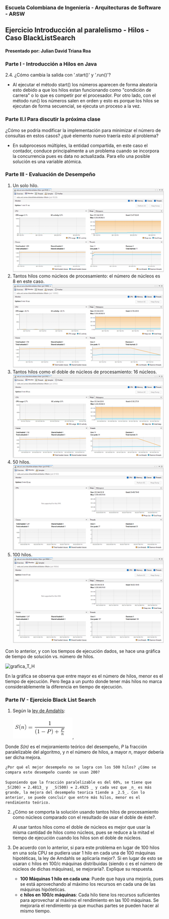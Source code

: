 
### Escuela Colombiana de Ingeniería - Arquitecturas de Software - ARSW
## Ejercicio Introducción al paralelismo - Hilos - Caso BlackListSearch
#### Presentado por: Julian David Triana Roa
### **Parte I - Introducción a Hilos en Java**

2.4. ¿Cómo cambia la salida con '.start()' y '.run()'? 

- Al ejecutar el método start() los números aparecen de forma aleatoria esto debido a que los hilos estan funcionando como "condición de carrera" o lo que es competir por el procesador. Por otro lado, con el método run() los números salen en orden y esto es porque los hilos se ejecutan de forma secuencial, se ejecuta un proceso a la vez.

### **Parte II.I Para discutir la próxima clase**

¿Cómo se podría modificar la implementación para minimizar el número de consultas en estos casos? ¿qué elemento nuevo traería esto al problema?

- En subprocesos múltiples, la entidad compartida, en este caso el contador, conduce principalmente a un problema cuando se incorpora la concurrencia pues es data no actualizada. Para ello una posible solución es una variable atómica.

### **Parte III - Evaluación de Desempeño**

1. Un solo hilo.
![1-Hilo](img/visualvm1.png)
2. Tantos hilos como núcleos de procesamiento: el número de núcleos es 8 en este caso.
![8-Hilos](img/visualvm8.png)
3. Tantos hilos como el doble de núcleos de procesamiento: 16 núcleos.
![16-Hilos](img/visualvm16.png)
4. 50 hilos.
![50-Hilos](img/visualvm50.png)
5. 100 hilos.
![100-Hilos](img/visualvm100.png)

Con lo anterior, y con los tiempos de ejecución dados, se hace una gráfica de tiempo de solución vs. número de hilos.
   
![grafica_T_H](https://github.com/user-attachments/assets/67a9d43b-2a1a-480e-9866-e53f0874ffa2)

En la gráfica se observa que entre mayor es el número de hilos, menor es el tiempo de ejecución. Pero llega a un punto donde tener más hilos no marca considerablemente la diferencia en tiempo de ejecución.

### **Parte IV - Ejercicio Black List Search**

1. Según la [ley de Amdahls](https://www.pugetsystems.com/labs/articles/Estimating-CPU-Performance-using-Amdahls-Law-619/#WhatisAmdahlsLaw?):

	![ley de Amdahls](img/ahmdahls.png), 
  
Donde _S(n)_ es el mejoramiento teórico del desempeño, _P_ la fracción paralelizable del algoritmo, y _n_ el número de hilos, a mayor _n_, mayor debería ser dicha mejora. 
    
    ¿Por qué el mejor desempeño no se logra con los 500 hilos? ¿Cómo se compara este desempeño cuando se usan 200?

    Suponiendo que la fracción paralelizable es del 60%, se tiene que _S(200) = 2.4813_ y  _S(500) = 2.4925 _ y cada vez que _n_ es más grande, la mejora del desempeño teorica tiende a _2.5_. Con lo anterior, se puede concluir que entre más hilos, menor es el rendimiento teórico.

2. ¿Cómo se comporta la solución usando tantos hilos de procesamiento como núcleos comparado con el resultado de usar el doble de éste?.

    Al usar tantos hilos como el doble de núcleos es mejor que usar la misma cantidad de hilos como núcleos, pues se reduce a la mitad el tiempo de ejecución cuando los hilos son el doble de núcleos.

3. De acuerdo con lo anterior, si para este problema en lugar de 100 hilos en una sola CPU se pudiera usar 1 hilo en cada una de 100 máquinas hipotéticas, la ley de Amdahls se aplicaría mejor?. Si en lugar de esto se usaran c hilos en 100/c máquinas distribuidas (siendo c es el número de núcleos de dichas máquinas), se mejoraría?. Explique su respuesta.
    - **100 Máquinas 1 hilo en cada una**: Puede que haya una mejoría, pues se está aprovechando al máximo los recursos en cada una de las máquinas hipóteticas.
    - **c hilos en 100/c máquinas**: Cada hilo tiene los recursos suficientes para aprovechar al máximo el rendimiento en las 100 máquinas. Se mejoraría el rendimiento ya que muchas partes se pueden hacer al mismo tiempo.
